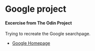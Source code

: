 <h1>Google project</h1>
<h4>Excercise from The Odin Project</h4>
<p>Trying to recreate the Google searchpage.</p>
<ul><li><a href="https://timjanssens.github.io/Google-homepage/" rel="nofollow">Google Homepage</a></li></ul>
